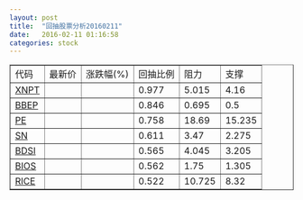 ```yaml
---
layout: post
title:  "回抽股票分析20160211"
date:   2016-02-11 01:16:58
categories: stock
---
```

<script type="text/javascript">
var stockList = []
stockList.push('gb_xnpt');
stockList.push('gb_bbep');
stockList.push('gb_pe');
stockList.push('gb_sn');
stockList.push('gb_bdsi');
stockList.push('gb_bios');
stockList.push('gb_rice');
</script>
<table border="1">
 <tr>
 <td>代码</td>
 <td>最新价</td>
 <td>涨跌幅(%)</td>
 <td>回抽比例</td>
 <td>阻力</td>
 <td>支撑</td>
</tr>
  <tr id="xnpt">
  <td><a href="http://stock.finance.sina.com.cn/usstock/quotes/XNPT.html" target="_blank">XNPT</a></td><td></td><td></td><td>0.977</td><td>5.015</td><td>4.16</td></tr>
  <tr id="bbep">
  <td><a href="http://stock.finance.sina.com.cn/usstock/quotes/BBEP.html" target="_blank">BBEP</a></td><td></td><td></td><td>0.846</td><td>0.695</td><td>0.5</td></tr>
  <tr id="pe">
  <td><a href="http://stock.finance.sina.com.cn/usstock/quotes/PE.html" target="_blank">PE</a></td><td></td><td></td><td>0.758</td><td>18.69</td><td>15.235</td></tr>
  <tr id="sn">
  <td><a href="http://stock.finance.sina.com.cn/usstock/quotes/SN.html" target="_blank">SN</a></td><td></td><td></td><td>0.611</td><td>3.47</td><td>2.275</td></tr>
  <tr id="bdsi">
  <td><a href="http://stock.finance.sina.com.cn/usstock/quotes/BDSI.html" target="_blank">BDSI</a></td><td></td><td></td><td>0.565</td><td>4.045</td><td>3.205</td></tr>
  <tr id="bios">
  <td><a href="http://stock.finance.sina.com.cn/usstock/quotes/BIOS.html" target="_blank">BIOS</a></td><td></td><td></td><td>0.562</td><td>1.75</td><td>1.305</td></tr>
  <tr id="rice">
  <td><a href="http://stock.finance.sina.com.cn/usstock/quotes/RICE.html" target="_blank">RICE</a></td><td></td><td></td><td>0.522</td><td>10.725</td><td>8.32</td></tr>
</table>
